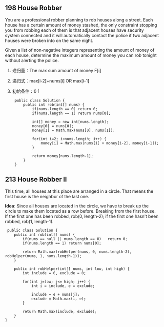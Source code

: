 ## 198 House Robber
You are a professional robber planning to rob houses along a street. Each house has a certain amount of money stashed, the only constraint stopping you from robbing each of them is that adjacent houses have security system connected and it will automatically contact the police if two adjacent houses were broken into on the same night.

Given a list of non-negative integers representing the amount of money of each house, determine the maximum amount of money you can rob tonight without alerting the police.

1. 递归量：The max sum amount of money F[i]
2. 递归式：max[i-2]+nums[i] OR max[i-1]
3. 初始条件：0 1
		
		public class Solution {
		    public int rob(int[] nums) {
		        if(nums.length == 0) return 0;
		        if(nums.length == 1) return nums[0];
		        
		        int[] money = new int[nums.length];
		        money[0] = nums[0];
		        money[1] = Math.max(nums[0], nums[1]);
		        
		        for(int i=2; i<nums.length; i++) {
		            money[i] = Math.max(nums[i] + money[i-2], money[i-1]);
		        }
		        
		        return money[nums.length-1];
		    }
		} 
	

## 213 House Robber II
This time, all houses at this place are arranged in a circle. That means the first house is the neighbor of the last one.

**Idea:** Since all houses are located in the circle, we have to break up the circle to make them located as a row before. Breaking from the first house. If the first one has been robbed, rob(0, length-2); if the first one hasn't been robbed, rob(1, length-1).

	 public class Solution {
	    public int rob(int[] nums) {
	        if(nums == null || nums.length == 0)   return 0;
	        if(nums.length == 1) return nums[0];
	        
	        return Math.max(robHelper(nums, 0, nums.length-2), robHelper(nums, 1, nums.length-1));
	    }
	    
	    public int robHelper(int[] nums, int low, int high) {
	        int include = 0, exclude = 0;
	        
	        for(int j=low; j<= high; j++) {
	            int i = include, e = exclude;
	            
	            include = e + nums[j];
	            exclude = Math.max(i, e);
	        }
	        
	        return Math.max(include, exclude);
	    }
	}